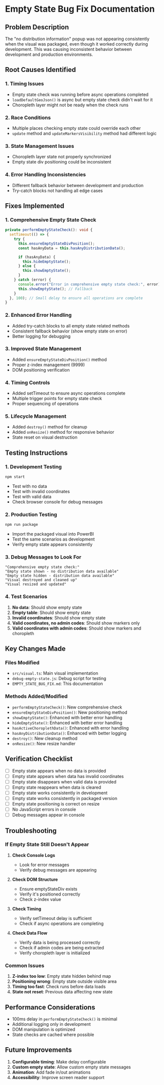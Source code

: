 # Empty State Bug Fix Documentation

## Problem Description

The "no distribution information" popup was not appearing consistently when the visual was packaged, even though it worked correctly during development. This was causing inconsistent behavior between development and production environments.

## Root Causes Identified

### 1. **Timing Issues**

- Empty state check was running before async operations completed
- `loadDefaultGeoJson()` is async but empty state check didn't wait for it
- Choropleth layer might not be ready when the check runs

### 2. **Race Conditions**

- Multiple places checking empty state could override each other
- `update` method and `updateMarkersVisibility` method had different logic

### 3. **State Management Issues**

- Choropleth layer state not properly synchronized
- Empty state div positioning could be inconsistent

### 4. **Error Handling Inconsistencies**

- Different fallback behavior between development and production
- Try-catch blocks not handling all edge cases

## Fixes Implemented

### 1. **Comprehensive Empty State Check**

```typescript
private performEmptyStateCheck(): void {
  setTimeout(() => {
    try {
      this.ensureEmptyStateDivPosition();
      const hasAnyData = this.hasAnyDistributionData();

      if (hasAnyData) {
        this.hideEmptyState();
      } else {
        this.showEmptyState();
      }
    } catch (error) {
      console.error("Error in comprehensive empty state check:", error);
      this.showEmptyState(); // Fallback
    }
  }, 100); // Small delay to ensure all operations are complete
}
```

### 2. **Enhanced Error Handling**

- Added try-catch blocks to all empty state related methods
- Consistent fallback behavior (show empty state on error)
- Better logging for debugging

### 3. **Improved State Management**

- Added `ensureEmptyStateDivPosition()` method
- Proper z-index management (9999)
- DOM positioning verification

### 4. **Timing Controls**

- Added setTimeout to ensure async operations complete
- Multiple trigger points for empty state check
- Proper sequencing of operations

### 5. **Lifecycle Management**

- Added `destroy()` method for cleanup
- Added `onResize()` method for responsive behavior
- State reset on visual destruction

## Testing Instructions

### 1. **Development Testing**

```bash
npm start
```

- Test with no data
- Test with invalid coordinates
- Test with valid data
- Check browser console for debug messages

### 2. **Production Testing**

```bash
npm run package
```

- Import the packaged visual into PowerBI
- Test the same scenarios as development
- Verify empty state appears consistently

### 3. **Debug Messages to Look For**

```
"Comprehensive empty state check:"
"Empty state shown - no distribution data available"
"Empty state hidden - distribution data available"
"Visual destroyed and cleaned up"
"Visual resized and updated"
```

### 4. **Test Scenarios**

1. **No data**: Should show empty state
2. **Empty table**: Should show empty state
3. **Invalid coordinates**: Should show empty state
4. **Valid coordinates, no admin codes**: Should show markers only
5. **Valid coordinates with admin codes**: Should show markers and choropleth

## Key Changes Made

### Files Modified

- `src/visual.ts`: Main visual implementation
- `debug-empty-state.js`: Debug script for testing
- `EMPTY_STATE_BUG_FIX.md`: This documentation

### Methods Added/Modified

- `performEmptyStateCheck()`: New comprehensive check
- `ensureEmptyStateDivPosition()`: New positioning method
- `showEmptyState()`: Enhanced with better error handling
- `hideEmptyState()`: Enhanced with better error handling
- `hasActiveChoroplethData()`: Enhanced with error handling
- `hasAnyDistributionData()`: Enhanced with better logging
- `destroy()`: New cleanup method
- `onResize()`: New resize handler

## Verification Checklist

- [ ] Empty state appears when no data is provided
- [ ] Empty state appears when data has invalid coordinates
- [ ] Empty state disappears when valid data is provided
- [ ] Empty state reappears when data is cleared
- [ ] Empty state works consistently in development
- [ ] Empty state works consistently in packaged version
- [ ] Empty state positioning is correct on resize
- [ ] No JavaScript errors in console
- [ ] Debug messages appear in console

## Troubleshooting

### If Empty State Still Doesn't Appear

1. **Check Console Logs**

   - Look for error messages
   - Verify debug messages are appearing

2. **Check DOM Structure**

   - Ensure emptyStateDiv exists
   - Verify it's positioned correctly
   - Check z-index value

3. **Check Timing**

   - Verify setTimeout delay is sufficient
   - Check if async operations are completing

4. **Check Data Flow**
   - Verify data is being processed correctly
   - Check if admin codes are being extracted
   - Verify choropleth layer is initialized

### Common Issues

1. **Z-index too low**: Empty state hidden behind map
2. **Positioning wrong**: Empty state outside visible area
3. **Timing too fast**: Check runs before data loads
4. **State not reset**: Previous data affecting new state

## Performance Considerations

- 100ms delay in `performEmptyStateCheck()` is minimal
- Additional logging only in development
- DOM manipulation is optimized
- State checks are cached where possible

## Future Improvements

1. **Configurable timing**: Make delay configurable
2. **Custom empty state**: Allow custom empty state messages
3. **Animation**: Add fade in/out animations
4. **Accessibility**: Improve screen reader support
